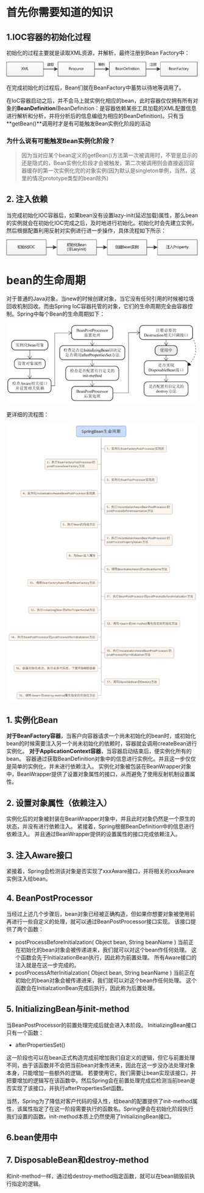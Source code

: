 # 首先你需要知道的知识

## 1.IOC容器的初始化过程

初始化的过程主要就是读取XML资源，并解析，最终注册到Bean Factory中：

![img](assets/032179be-070b-11e5-9ecf-d7befc804e9d.png)

在完成初始化的过程后，Bean们就在BeanFactory中蓄势以待地等调用了。



在IoC容器启动之后，并不会马上就实例化相应的bean，此时容器仅仅拥有所有对象的**BeanDefinition**(BeanDefinition：是容器依赖某些工具加载的XML配置信息进行解析和分析，并将分析后的信息编组为相应的BeanDefinition)。只有当**getBean()**调用时才是有可能触发Bean实例化阶段的活动

### 为什么说有可能触发Bean实例化阶段？

> 因为当对应某个bean定义的getBean()方法第一次被调用时，不管是显示的还是隐式的，Bean实例化阶段才会被触发，第二次被调用则会直接返回容器缓存的第一次实例化完的对象实例(因为默认是singleton单例，当然，这里的情况prototype类型的bean除外)

## 2. 注入依赖

当完成初始化IOC容器后，如果bean没有设置lazy-init(延迟加载)属性，那么bean的实例就会在初始化IOC完成之后，及时地进行初始化。初始化时会先建立实例，然后根据配置利用反射对实例进行进一步操作，具体流程如下所示：

![615570ea-0930-11e5-8097-ae982ef7709d](assets/615570ea-0930-11e5-8097-ae982ef7709d.png)

# bean的生命周期

对于普通的Java对象，当new的时候创建对象，当它没有任何引用的时候被垃圾回收机制回收。而由Spring IoC容器托管的对象，它们的生命周期完全由容器控制。Spring中每个Bean的生命周期如下：

![v2-baaf7d50702f6d0935820b9415ff364c_r](assets/v2-baaf7d50702f6d0935820b9415ff364c_r.jpg)

更详细的流程图：

![20160802083636909](assets/20160802083636909.png)

## 1. 实例化Bean

**对于BeanFactory容器**，当客户向容器请求一个尚未初始化的bean时，或初始化bean的时候需要注入另一个尚未初始化的依赖时，容器就会调用createBean进行实例化。 
**对于ApplicationContext容器**，当容器启动结束后，便实例化所有的bean。 
容器通过获取BeanDefinition对象中的信息进行实例化。并且这一步仅仅是简单的实例化，并未进行依赖注入。 
实例化对象被包装在BeanWrapper对象中，BeanWrapper提供了设置对象属性的接口，从而避免了使用反射机制设置属性。

## 2. 设置对象属性（依赖注入）

实例化后的对象被封装在BeanWrapper对象中，并且此时对象仍然是一个原生的状态，并没有进行依赖注入。 
紧接着，Spring根据BeanDefinition中的信息进行依赖注入。 
并且通过BeanWrapper提供的设置属性的接口完成依赖注入。

## 3. 注入Aware接口

紧接着，Spring会检测该对象是否实现了xxxAware接口，并将相关的xxxAware实例注入给bean。

## 4. BeanPostProcessor

当经过上述几个步骤后，bean对象已经被正确构造，但如果你想要对象被使用前再进行一些自定义的处理，就可以通过BeanPostProcessor接口实现。 
该接口提供了两个函数：

- postProcessBeforeInitialzation( Object bean, String beanName ) 
  当前正在初始化的bean对象会被传递进来，我们就可以对这个bean作任何处理。 
  这个函数会先于InitialzationBean执行，因此称为前置处理。 
  所有Aware接口的注入就是在这一步完成的。
- postProcessAfterInitialzation( Object bean, String beanName ) 
  当前正在初始化的bean对象会被传递进来，我们就可以对这个bean作任何处理。 
  这个函数会在InitialzationBean完成后执行，因此称为后置处理。

## 5. InitializingBean与init-method

当BeanPostProcessor的前置处理完成后就会进入本阶段。 
InitializingBean接口只有一个函数：

- afterPropertiesSet()

这一阶段也可以在bean正式构造完成前增加我们自定义的逻辑，但它与前置处理不同，由于该函数并不会把当前bean对象传进来，因此在这一步没办法处理对象本身，只能增加一些额外的逻辑。 
若要使用它，我们需要让bean实现该接口，并把要增加的逻辑写在该函数中。然后Spring会在前置处理完成后检测当前bean是否实现了该接口，并执行afterPropertiesSet函数。

当然，Spring为了降低对客户代码的侵入性，给bean的配置提供了init-method属性，该属性指定了在这一阶段需要执行的函数名。Spring便会在初始化阶段执行我们设置的函数。init-method本质上仍然使用了InitializingBean接口。

## 6.bean使用中

## 7. DisposableBean和destroy-method

和init-method一样，通过给destroy-method指定函数，就可以在bean销毁前执行指定的逻辑。
